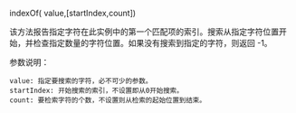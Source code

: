 indexOf( value,[startIndex,count])

该方法报告指定字符在此实例中的第一个匹配项的索引。搜索从指定字符位置开始，并检查指定数量的字符位置。如果没有搜索到指定的字符，则返回 -1。



参数说明：

```
value: 指定要搜索的字符，必不可少的参数。
startIndex: 开始搜索的索引，不设置即从0开始搜索。
count: 要检索字符的个数，不设置则从检索的起始位置到结束。
```

